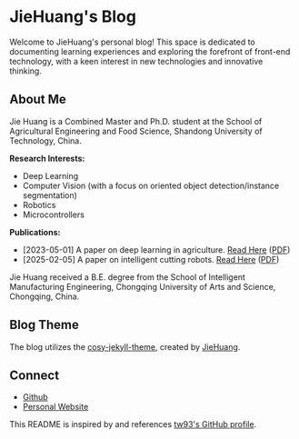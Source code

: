 # JieHuang's Blog

Welcome to JieHuang's personal blog! This space is dedicated to documenting learning experiences and exploring the forefront of front-end technology, with a keen interest in new technologies and innovative thinking.

## About Me

Jie Huang is a Combined Master and Ph.D. student at the School of Agricultural Engineering and Food Science, Shandong University of Technology, China.

**Research Interests:**
*   Deep Learning
*   Computer Vision (with a focus on oriented object detection/instance segmentation)
*   Robotics
*   Microcontrollers

**Publications:**
*   [2023-05-01] A paper on deep learning in agriculture. [Read Here](http://www.tcsae.org/cn/article/doi/10.11975/j.issn.1002-6819.202303035) ([PDF](https://jiehuang.top/images/papers/基于轻量型卷积神经网络的马铃薯种薯芽眼检测算法.pdf))
*   [2025-02-05] A paper on intelligent cutting robots. [Read Here](https://www.sciencedirect.com/science/article/pii/S0952197624020827) ([PDF](https://jiehuang.top/images/papers/EAAI-2025.pdf))

Jie Huang received a B.E. degree from the School of Intelligent Manufacturing Engineering, Chongqing University of Arts and Science, Chongqing, China.

## Blog Theme

The blog utilizes the [cosy-jekyll-theme](https://rubygems.org/gems/cosy-jekyll-theme), created by [JieHuang](https://jiehuang.top).

## Connect

*   [Github](https://github.com/Jie-Huangi)
*   [Personal Website](https://jiehuang.top)

This README is inspired by and references [tw93's GitHub profile](https://github.com/tw93/tw93.github.io).